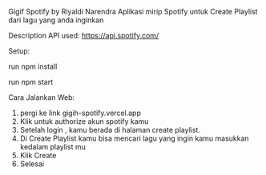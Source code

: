 Gigif Spotify by Riyaldi Narendra
Aplikasi mirip Spotify untuk Create Playlist dari lagu yang anda inginkan

Description
API used: https://api.spotify.com/

Setup:

run npm install

run npm start

Cara Jalankan Web: 
1. pergi ke link gigih-spotify.vercel.app
2. Klik untuk authorize akun spotify kamu
3. Setelah login , kamu berada di halaman create playlist.
4. Di Create Playlist kamu bisa mencari lagu yang ingin kamu masukkan kedalam playlist mu
5. Klik Create 
6. Selesai
